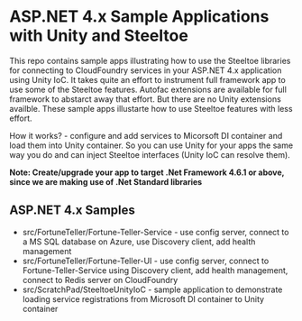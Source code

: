 # ASP.NET 4.x Sample Applications with Unity and Steeltoe 

This repo contains sample apps illustrating how to use the Steeltoe libraries for connecting to CloudFoundry services in your ASP.NET 4.x application using Unity IoC. It takes quite an effort to instrument full framework app to use some of the Steeltoe features. Autofac extensions are available for full framework to abstarct away that effort. But there are no Unity extensions availble. These sample apps illustarte how to use Steeltoe features with less effort. 

How it works? - configure and add services to Micorsoft DI container and load them into Unity container. So you can use Unity for your apps the same way you do and can inject Steeltoe interfaces (Unity IoC can resolve them). 

**Note: Create/upgrade your app to target .Net Framework 4.6.1 or above, since we are making use of .Net Standard libraries**


## ASP.NET 4.x Samples

* src/FortuneTeller/Fortune-Teller-Service - use config server, connect to a MS SQL database on Azure, use Discovery client, add health management
* src/FortuneTeller/Fortune-Teller-UI - use config server, connect to Fortune-Teller-Service using Discovery client, add health management, connect to Redis server on CloudFoundry
* src/ScratchPad/SteeltoeUnityIoC - sample application to demonstrate loading service registrations from Microsoft DI container to Unity container

